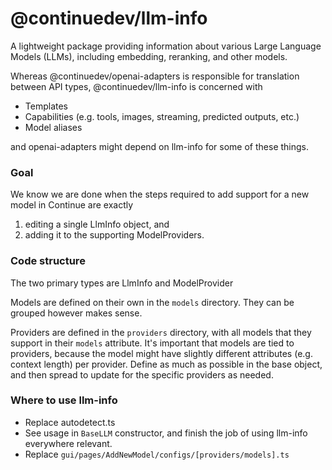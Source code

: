 # @continuedev/llm-info

A lightweight package providing information about various Large Language Models (LLMs), including embedding, reranking, and other models.

Whereas @continuedev/openai-adapters is responsible for translation between API types, @continuedev/llm-info is concerned with

- Templates
- Capabilities (e.g. tools, images, streaming, predicted outputs, etc.)
- Model aliases

and openai-adapters might depend on llm-info for some of these things.

### Goal

We know we are done when the steps required to add support for a new model in Continue are exactly

1. editing a single LlmInfo object, and
2. adding it to the supporting ModelProviders.

### Code structure

The two primary types are LlmInfo and ModelProvider

Models are defined on their own in the `models` directory. They can be grouped however makes sense.

Providers are defined in the `providers` directory, with all models that they support in their `models` attribute. It's important that models are tied to providers, because the model might have slightly different attributes (e.g. context length) per provider. Define as much as possible in the base object, and then spread to update for the specific providers as needed.

### Where to use llm-info

- Replace autodetect.ts
- See usage in `BaseLLM` constructor, and finish the job of using llm-info everywhere relevant.
- Replace `gui/pages/AddNewModel/configs/[providers/models].ts`
